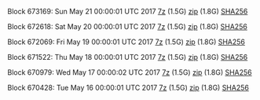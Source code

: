 Block 673169: Sun May 21 00:00:01 UTC 2017 [7z](https://transfer.sh/X0RRo/bootstrap.dat.20170521.7z) (1.5G) [zip](https://transfer.sh/k6INO/bootstrap.dat.20170521.zip) (1.8G) [SHA256](https://transfer.sh/mO36X/sha256.txt)

Block 672618: Sat May 20 00:00:01 UTC 2017 [7z](https://transfer.sh/oZgK6/bootstrap.dat.20170520.7z) (1.5G) [zip](https://transfer.sh/LJe3Q/bootstrap.dat.20170520.zip) (1.8G) [SHA256](https://transfer.sh/cv0SC/sha256.txt)

Block 672069: Fri May 19 00:00:01 UTC 2017 [7z](https://transfer.sh/haRhw/bootstrap.dat.20170519.7z) (1.5G) [zip](https://transfer.sh/MQ6q2/bootstrap.dat.20170519.zip) (1.8G) [SHA256](https://transfer.sh/7XwUV/sha256.txt)

Block 671522: Thu May 18 00:00:01 UTC 2017 [7z](https://transfer.sh/mjOmy/bootstrap.dat.20170518.7z) (1.5G) [zip](https://transfer.sh/2Lohn/bootstrap.dat.20170518.zip) (1.8G) [SHA256](https://transfer.sh/S1Ey4/sha256.txt)

Block 670979: Wed May 17 00:00:02 UTC 2017 [7z](https://transfer.sh/arZbP/bootstrap.dat.20170517.7z) (1.5G) [zip](https://transfer.sh/10w4OB/bootstrap.dat.20170517.zip) (1.8G) [SHA256](https://transfer.sh/WuHoU/sha256.txt)

Block 670428: Tue May 16 00:00:01 UTC 2017 [7z](https://transfer.sh/NZJef/bootstrap.dat.20170516.7z) (1.5G) [zip](https://transfer.sh/Fhfnx/bootstrap.dat.20170516.zip) (1.8G) [SHA256](https://transfer.sh/SG5Ll/sha256.txt)
